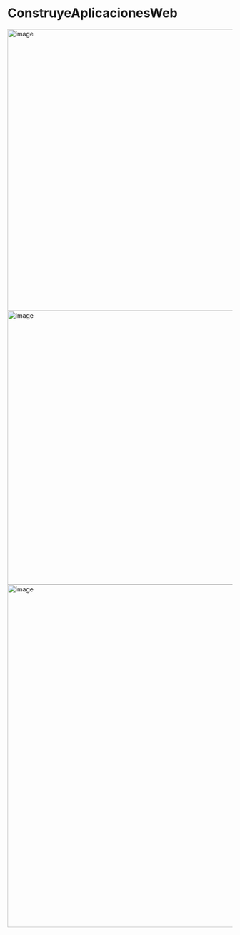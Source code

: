 # ConstruyeAplicacionesWeb
<img width="623" height="631" alt="image" src="https://github.com/user-attachments/assets/a6341173-3ee7-412e-be9c-00394167bf60" />
<img width="1340" height="613" alt="image" src="https://github.com/user-attachments/assets/df5cd865-fea7-4b0a-9e00-22f34e5924f3" />
<img width="1366" height="768" alt="image" src="https://github.com/user-attachments/assets/c1de89bc-2f01-4985-ba79-fb39769d8ed4" />

